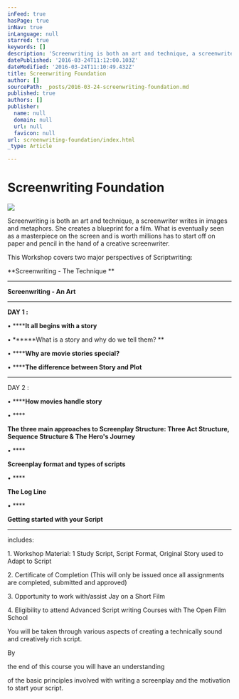 ```yaml
---
inFeed: true
hasPage: true
inNav: true
inLanguage: null
starred: true
keywords: []
description: 'Screenwriting is both an art and technique, a screenwriter writes in images and metaphors. She creates a blueprint for a film. What is eventually seen as a masterpiece on the screen and is worth millions has to start off on paper and pencil in the hand of a creative screenwriter.'
datePublished: '2016-03-24T11:12:00.103Z'
dateModified: '2016-03-24T11:10:49.432Z'
title: Screenwriting Foundation
author: []
sourcePath: _posts/2016-03-24-screenwriting-foundation.md
published: true
authors: []
publisher:
  name: null
  domain: null
  url: null
  favicon: null
url: screenwriting-foundation/index.html
_type: Article

---
```

# Screenwriting Foundation
![](https://the-grid-user-content.s3-us-west-2.amazonaws.com/8a426473-4d8c-433b-bd1c-6e518f1e4240.jpg)

Screenwriting is both an art and technique, a screenwriter writes in images and metaphors. She creates a blueprint for a film. What is eventually seen as a masterpiece on the screen and is worth millions has to start off on paper and pencil in the hand of a creative screenwriter.

This Workshop covers two major perspectives of Scriptwriting: 

**Screenwriting - The Technique **

****

**Screenwriting - An Art**

****

**DAY 1 :**

• ******It all begins with a story**

• ******What is a story and why do we tell them?  **

• ******Why are movie stories special?**

• ******The difference between Story and Plot**

****

DAY 2 :

• ******How movies handle story**

• ****

**The three main approaches to Screenplay Structure:  Three Act Structure, Sequence Structure & The Hero's Journey**

• ****

**Screenplay format and types of scripts**

• ****

**​The Log Line**

• ****

**Getting started with your Script**

********

includes: 

1\. Workshop Material: 1 Study Script, Script Format, Original Story used to Adapt to Script

2\. Certificate of Completion (This will only be issued once all assignments are completed, submitted and approved) 

3\. Opportunity to work with/assist Jay on a Short Film 

4\. Eligibility to attend Advanced Script writing Courses with The Open Film School

You will be taken through various aspects of creating a technically sound and creatively rich script.

By 

the end of this course you will have an understanding 

of the basic principles involved with writing a screenplay and the motivation to start your script.